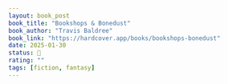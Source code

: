 ```yaml
---
layout: book_post
book_title: "Bookshops & Bonedust"
book_author: "Travis Baldree"
book_link: "https://hardcover.app/books/bookshops-bonedust"
date: 2025-01-30
status: 📖
rating: ""
tags: [fiction, fantasy]
---
```

